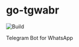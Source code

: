 # go-tgwabr
![Build](https://github.com/ftomza/go-tgwabr/workflows/Go/badge.svg)

Telegram Bot for WhatsApp


